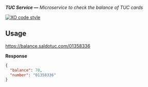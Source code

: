 _**TUC Service —** Microservice to check the balance of TUC cards_

[![XO code style](https://img.shields.io/badge/code_style-XO-5ed9c7.svg)](https://github.com/sindresorhus/xo)

## Usage

https://balance.saldotuc.com/01358336

**Response**

```json
{
  "balance": 70,
  "number": "01358336"
}
```
